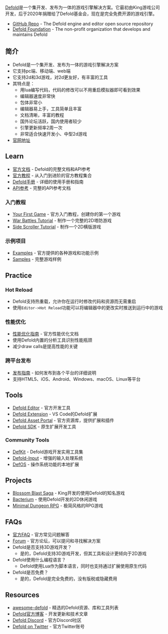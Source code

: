 [Defold](https://defold.com/)是一个集开发、发布为一体的游戏引擎解决方案。它最初由King游戏公司开发，后于2020年捐赠给了Defold基金会，现在是完全免费开源的游戏引擎。

- [GitHub Repo](https://github.com/defold/defold) - The Defold engine and editor open source repository
- [Defold Foundation](https://defold.com/foundation/) - The non-profit organization that develops and maintains Defold



## 简介
 - Defold是一个集开发、发布为一体的游戏引擎解决方案
 - 它支持pc端、移动端、web端
 - 它支持2d和3d游戏，对2d更友好，有丰富的工具
 - 其特点是：
   + 用lua编写代码，代码的修改可以不用重启模拟器即可看到效果
   + 编辑器速度非常快
   + 包体非常小
   + 编辑器易上手，工具简单且丰富
   + 文档清晰，丰富的教程
   + 国外论坛活跃，国内使用者较少
   + 引擎更新频率2周一次
   + 非常适合快速开发小、中型2d游戏
 - [官网地址](https://defold.com/)



## Learn
- [官方文档](https://defold.com/docs/) - Defold的完整文档和API参考
- [官方教程](https://defold.com/tutorials/) - 从入门到进阶的官方教程集合
- [Defold手册](https://defold.com/manuals/) - 详细的使用手册和指南
- [API参考](https://defold.com/ref/) - 完整的API参考文档

### 入门教程
- [Your First Game](https://defold.com/tutorials/getting-started/) - 官方入门教程，创建你的第一个游戏
- [War Battles Tutorial](https://defold.com/tutorials/war-battles/) - 制作一个完整的2D塔防游戏
- [Side Scroller Tutorial](https://defold.com/tutorials/side-scroller/) - 制作一个2D横版游戏

### 示例项目
- [Examples](https://github.com/defold/examples) - 官方提供的各种游戏和功能示例
- [Samples](https://github.com/defold/sample-games) - 完整游戏样例



## Practice
### Hot Reload
- Defold支持热重载，允许你在运行时修改代码和资源而无需重启
- 使用`Editor->Hot Reload`功能可以将编辑器中的更改实时推送到运行中的游戏

### 性能优化
- [性能优化指南](https://defold.com/manuals/optimization/) - 官方性能优化文档
- 使用Defold内置的分析工具识别性能瓶颈
- 减少draw calls是提高性能的关键

### 跨平台发布
- [发布指南](https://defold.com/manuals/publishing/) - 如何发布到各个平台的详细说明
- 支持HTML5、iOS、Android、Windows、macOS、Linux等平台



## Tools
- [Defold Editor](https://defold.com/download/) - 官方开发工具
- [Defold Extension](https://marketplace.visualstudio.com/items?itemName=selimanac.defold-ide) - VS Code的Defold扩展
- [Defold Asset Portal](https://defold.com/assets/) - 官方资源库，提供扩展和插件
- [Defold SDK](https://defold.com/sdk/) - 原生扩展开发工具

### Community Tools
- [DefKit](https://github.com/subsoap/defkit) - Defold游戏开发实用工具集
- [Defold-Input](https://github.com/britzl/defold-input) - 增强的输入处理系统
- [DefOS](https://github.com/subsoap/defos) - 操作系统功能的本地扩展



## Projects
- [Blossom Blast Saga](https://king.com/game/blossomblast) - King开发的使用Defold的知名游戏
- [Bacterium](https://www.crazygames.com/game/bacterium) - 使用Defold开发的2D休闲游戏
- [Minimal Dungeon RPG](https://www.crazygames.com/game/minimal-dungeon-rpg) - 极简风格的RPG游戏



## FAQs
- [官方FAQ](https://defold.com/faq/) - 官方常见问题解答
- [Forum](https://forum.defold.com/) - 官方论坛，可以提问和寻找解决方案
- Defold是否支持3D游戏开发？
  - 是的，Defold支持3D游戏开发，但其工具和设计更倾向于2D游戏
- Defold使用什么编程语言？
  - Defold使用Lua作为脚本语言，同时也支持通过扩展使用原生代码
- Defold是否免费？
  - 是的，Defold是完全免费的，没有版税或隐藏费用



## Resources
- [awesome-defold](https://github.com/defold/awesome-defold) - 精选的Defold资源、库和工具列表
- [Defold官方博客](https://defold.com/blog/) - 开发更新和技术文章
- [Defold Discord](https://discord.com/invite/cHU4hGH) - 官方Discord社区
- [Defold on Twitter](https://twitter.com/defold) - 官方Twitter账号